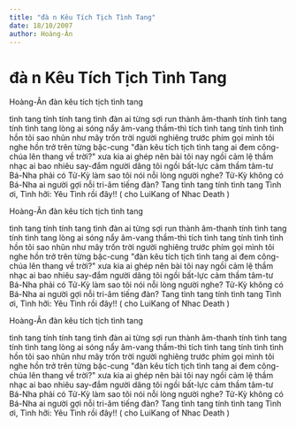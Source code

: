 ```yaml
---
title: "đà n Kêu Tích Tịch Tình Tang"
date: 18/10/2007
author: Hoàng-Ân
---
```


# đà n Kêu Tích Tịch Tình Tang

Hoàng-Ân
đàn kêu tích tịch tình tang

tình tang tính tính tang tình
đàn ai từng sợi run thành âm-thanh
tính tình tang tính tình tang
lòng ai sóng nẩy âm-vang thầm-thì
tích tình tang tính tình tình
hồn tôi sao nhũn như mây trốn trời
người nghiêng trước phím gọi mình
tôi nghe hồn trở trên từng bậc-cung
"đàn kêu tích tịch tình tang
ai đem công-chúa lên thang về trời?"
xưa kia ai ghép nên bài
tôi nay ngồi cảm lệ thầm nhạc ai
bao nhiêu say-đắm người dâng
tôi ngồi bất-lực cảm thầm tâm-tư
Bá-Nha phải có Tử-Kỳ
làm sao tôi nói nỗi lòng người nghe?
Tử-Kỳ không có Bá-Nha
ai người gợi nỗi tri-âm tiếng đàn?
Tang tình tang tính tình tang
Tình ơi, Tình hỡi:
Yêu Tình rồi đây!!
( cho LuiKang of Nhac Death )

Hoàng-Ân
đàn kêu tích tịch tình tang

tình tang tính tính tang tình
đàn ai từng sợi run thành âm-thanh
tính tình tang tính tình tang
lòng ai sóng nẩy âm-vang thầm-thì
tích tình tang tính tình tình
hồn tôi sao nhũn như mây trốn trời
người nghiêng trước phím gọi mình
tôi nghe hồn trở trên từng bậc-cung
"đàn kêu tích tịch tình tang
ai đem công-chúa lên thang về trời?"
xưa kia ai ghép nên bài
tôi nay ngồi cảm lệ thầm nhạc ai
bao nhiêu say-đắm người dâng
tôi ngồi bất-lực cảm thầm tâm-tư
Bá-Nha phải có Tử-Kỳ
làm sao tôi nói nỗi lòng người nghe?
Tử-Kỳ không có Bá-Nha
ai người gợi nỗi tri-âm tiếng đàn?
Tang tình tang tính tình tang
Tình ơi, Tình hỡi:
Yêu Tình rồi đây!!
( cho LuiKang of Nhac Death )

Hoàng-Ân
đàn kêu tích tịch tình tang

tình tang tính tính tang tình
đàn ai từng sợi run thành âm-thanh
tính tình tang tính tình tang
lòng ai sóng nẩy âm-vang thầm-thì
tích tình tang tính tình tình
hồn tôi sao nhũn như mây trốn trời
người nghiêng trước phím gọi mình
tôi nghe hồn trở trên từng bậc-cung
"đàn kêu tích tịch tình tang
ai đem công-chúa lên thang về trời?"
xưa kia ai ghép nên bài
tôi nay ngồi cảm lệ thầm nhạc ai
bao nhiêu say-đắm người dâng
tôi ngồi bất-lực cảm thầm tâm-tư
Bá-Nha phải có Tử-Kỳ
làm sao tôi nói nỗi lòng người nghe?
Tử-Kỳ không có Bá-Nha
ai người gợi nỗi tri-âm tiếng đàn?
Tang tình tang tính tình tang
Tình ơi, Tình hỡi:
Yêu Tình rồi đây!!
( cho LuiKang of Nhac Death )
